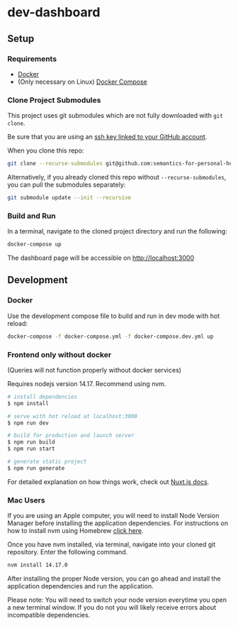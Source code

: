 # dev-dashboard

## Setup

### Requirements

* <a target="_blank" href="https://docs.docker.com/get-docker/">Docker</a>
* (Only necessary on Linux) <a target="_blank" href="https://docs.docker.com/compose/install/">Docker Compose</a>

### Clone Project Submodules

This project uses git submodules which are not fully downloaded with `git clone`.

Be sure that you are using an [ssh key linked to your GitHub account](https://docs.github.com/en/authentication/connecting-to-github-with-ssh).

When you clone this repo:

```sh
git clone --recurse-submodules git@github.com:semantics-for-personal-health/heals-dev-dashboard.git
```

Alternatively, if you already cloned this repo without `--recurse-submodules`,  you can pull the submodules separately:

```sh
git submodule update --init --recursive
```

### Build and Run

In a terminal, navigate to the cloned project directory and run the following:

```sh
docker-compose up
```

The dashboard page will be accessible on <http://localhost:3000>

## Development

### Docker

Use the development compose file to build and run in dev mode with hot reload:

```sh
docker-compose -f docker-compose.yml -f docker-compose.dev.yml up
```

### Frontend only without docker

(Queries will not function properly without docker services)

Requires nodejs version 14.17.  Recommend using nvm.

```sh
# install dependencies
$ npm install

# serve with hot reload at localhost:3000
$ npm run dev

# build for production and launch server
$ npm run build
$ npm run start

# generate static project
$ npm run generate
```

For detailed explanation on how things work, check out [Nuxt.js docs](https://nuxtjs.org).

### Mac Users

If you are using an Apple computer, you will need to install Node Version Manager before installing the application dependencies.
For instructions on how to install nvm using Homebrew [click here](https://github.com/semantics-for-personal-health/heals-dev-dashboard.git).

Once you have nvm installed, via terminal, navigate into your cloned git repository. Enter the following command.

```sh
nvm install 14.17.0
```

After installing the proper Node version, you can go ahead and install the application dependencies and run the application.

Please note: You will need to switch your node version everytime you open a new terminal window. If you do not you will likely receive errors about incompatible dependencies.
